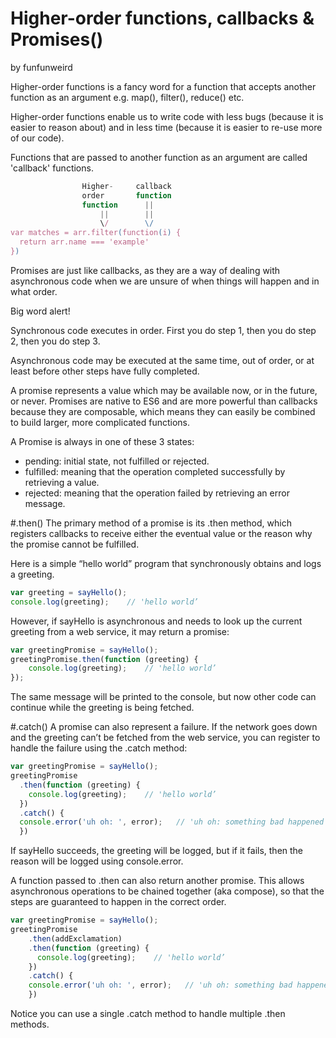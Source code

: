 # Higher-order functions, callbacks & Promises()
by funfunweird

Higher-order functions is a fancy word for a function that accepts another function as an argument e.g. map(), filter(), reduce() etc.

Higher-order functions enable us to write code with less bugs (because it is easier to reason about) and in less time (because it is easier to re-use more of our code).

Functions that are passed to another function as an argument are called 'callback' functions.

```js
                Higher-     callback
                order       function
                function      ||
                    ||        ||
                    \/        \/
var matches = arr.filter(function(i) {
  return arr.name === 'example'
})
```
Promises are just like callbacks, as they are a way of dealing with asynchronous code when we are unsure of when things will happen and in what order.

Big word alert!

Synchronous code executes in order. First you do step 1, then you do step 2, then you do step 3.

Asynchronous code may be executed at the same time, out of order, or at least before other steps have fully completed.

A promise represents a value which may be available now, or in the future, or never. Promises are native to ES6 and are more powerful than callbacks because they are composable, which means they can easily be combined to build larger, more complicated functions.

A Promise is always in one of these 3 states:

- pending: initial state, not fulfilled or rejected.
- fulfilled: meaning that the operation completed successfully by retrieving a value.
- rejected: meaning that the operation failed by retrieving an error message.

#.then()
The primary method of a promise is its .then method, which registers callbacks to receive either the eventual value or the reason why the promise cannot be fulfilled.

Here is a simple “hello world” program that synchronously obtains and logs a greeting.
```js
var greeting = sayHello();
console.log(greeting);    // 'hello world’
```
However, if sayHello is asynchronous and needs to look up the current greeting from a web service, it may return a promise:
```js
var greetingPromise = sayHello();
greetingPromise.then(function (greeting) {
    console.log(greeting);    // 'hello world’
});
```
The same message will be printed to the console, but now other code can continue while the greeting is being fetched.

#.catch()
A promise can also represent a failure. If the network goes down and the greeting can’t be fetched from the web service, you can register to handle the failure using the .catch method:
```js
var greetingPromise = sayHello();
greetingPromise
  .then(function (greeting) {
    console.log(greeting);    // 'hello world’
  })
  .catch() {
  console.error('uh oh: ', error);   // 'uh oh: something bad happened’
  })
```

If sayHello succeeds, the greeting will be logged, but if it fails, then the reason  will be logged using console.error.

A function passed to .then can also return another promise. This allows asynchronous operations to be chained together (aka compose), so that the steps are guaranteed to happen in the correct order.

```js
var greetingPromise = sayHello();
greetingPromise
    .then(addExclamation)
    .then(function (greeting) {
      console.log(greeting);    // 'hello world’
    })
    .catch() {
    console.error('uh oh: ', error);   // 'uh oh: something bad happened’
    })
```
Notice you can use a single .catch method to handle multiple .then methods.
